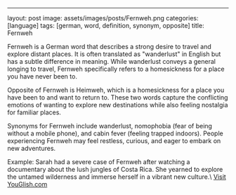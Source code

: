 ---
layout: post
image: assets/images/posts/Fernweh.png
categories: [language]
tags: [german, word, definition, synonym, opposite]
title: Fernweh

Fernweh is a German word that describes a strong desire to travel and explore distant places. It is often translated as "wanderlust" in English but has a subtle difference in meaning. While wanderlust conveys a general longing to travel, Fernweh specifically refers to a homesickness for a place you have never been to.

Opposite of Fernweh is Heimweh, which is a homesickness for a place you have been to and want to return to. These two words capture the conflicting emotions of wanting to explore new destinations while also feeling nostalgia for familiar places.

Synonyms for Fernweh include wanderlust, nomophobia (fear of being without a mobile phone), and cabin fever (feeling trapped indoors). People experiencing Fernweh may feel restless, curious, and eager to embark on new adventures.

Example: Sarah had a severe case of Fernweh after watching a documentary about the lush jungles of Costa Rica. She yearned to explore the untamed wilderness and immerse herself in a vibrant new culture.\ <a id="yg-widget-0" class="youglish-widget" data-query="Fernweh" data-lang="german" data-components="8412" data-auto-start="0" data-bkg-color="theme_light" data-title="How%20to%20pronounce%20Fernweh%20in%20German"  rel="nofollow" href="https://youglish.com">Visit YouGlish.com</a><script async src="https://youglish.com/public/emb/widget.js" charset="utf-8"></script>